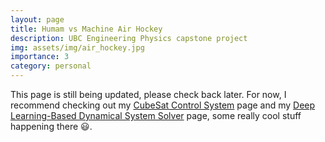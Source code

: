 ```yaml
---
layout: page
title: Humam vs Machine Air Hockey
description: UBC Engineering Physics capstone project
img: assets/img/air_hockey.jpg
importance: 3
category: personal
---
```


This page is still being updated, please check back later. For now, I recommend checking out my [CubeSat Control System](../2_project) page and my [Deep Learning-Based Dynamical System Solver](../4_project) page, some really cool stuff happening there 😃.
